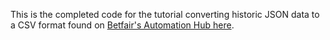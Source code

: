 This is the completed code for the tutorial converting historic JSON data to a CSV format found on [Betfair's Automation Hub here](https://betfair-datascientists.github.io/historicData/csvTutorialMarketSummary/).